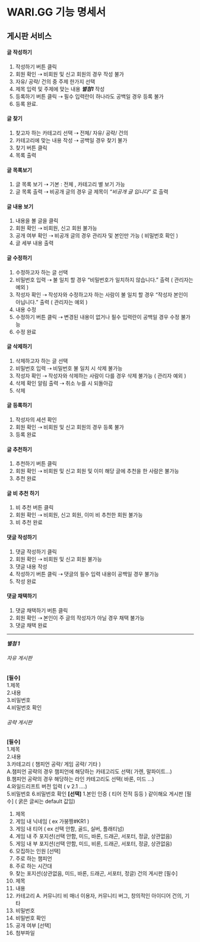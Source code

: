 # WARI.GG 기능 명세서

## 게시판 서비스 

#### 글 작성하기
1. 작성하기 버튼 클릭  
2. 회원 확인 ⇢ 비회원 및 신고 회원의 경우 작성 불가  
3. 자유/ 공략/ 건의 중 주제 한가지 선택  
4. 제목 입력 및 주제에 맞는 내용 **_별첨1_** 작성  
5. 등록하기 버튼 클릭 ⇢ 필수 입력란이 하나라도 공백일 경우 등록 불가  
6. 등록 완료.
#### 글 찾기
1. 찾고자 하는 카테고리 선택 ⇢ 전체/ 자유/ 공략/ 건의
2. 카테고리에 맞는 내용 작성 ⇢ 공백일 경우 찾기 불가
3. 찾기 버튼 클릭
4. 목록 출력
#### 글 목록보기
1. 글 목록 보기 ⇢ 기본 : 전체 , 카테고리 별 보기 가능
2. 글 목록 출력 ⇢ 비공개 글의 경우 글 제목이 _“비공개 글 입니다”_ 로 출력
#### 글 내용 보기
1. 내용을 볼 글을 클릭
2. 회원 확인 ⇢ 비회원, 신고 회원 불가능
3. 공개 여부 확인 ⇢ 비공개 글의 경우 관리자 및 본인만 가능 ( 비밀번호 확인 )
4. 글 세부 내용 출력
#### 글 수정하기
1. 수정하고자 하는 글 선택  
2. 비밀번호 입력 ⇢ 불 일치 할 경우 “비밀번호가 일치하지 않습니다.” 출력 ( 관리자는 예외 )  
3. 작성자 확인 ⇢ 작성자와 수정하고자 하는 사람이 불 일치 할 경우 “작성자 본인이 아닙니다.” 출력 ( 관리자는 예외 )  
4. 내용 수정   
5. 수정하기 버튼 클릭 ⇢ 변경된 내용이 없거나 필수 입력란이 공백일 경우 수정 불가능  
6. 수정 완료
#### 글 삭제하기
1. 삭제하고자 하는 글 선택  
2. 비밀번호 입력 ⇢ 비밀번호 불 일치 시 삭제 불가능  
3. 작성자 확인 ⇢ 작성자와 삭제하는 사람이 다를 경우 삭제 불가능 ( 관리자 예외 )  
4. 삭제 확인 알림 출력 ⇢ 취소 누를 시 되돌아감  
5. 삭제   
#### 글 등록하기
1. 작성자의 세션 확인
2. 회원 확인 ⇢ 비회원 및 신고 회원의 경우 등록 불가 
3. 등록 완료
#### 글 추천하기
1. 추천하기 버튼 클릭
2. 회원 확인 ⇢ 비회원 및 신고 회원 및 이미 해당 글에 추천을 한 사람은 불가능
3. 추천 완료
#### 글 비 추천 하기
1. 비 추천 버튼 클릭
2. 회원 확인 ⇢ 비회원, 신고 회원, 이미 비 추천한 회원 불가능
3. 비 추천 완료
#### 댓글 작성하기
1. 댓글 작성하기 클릭
2. 회원 확인 ⇢ 비회원 및 신고 회원 불가능
3. 댓글 내용 작성
4. 작성하기 버튼 클릭 ⇢ 댓글의 필수 입력 내용이 공백일 경우 불가능
5. 작성 완료
#### 댓글 채택하기
1. 댓글 채택하기 버튼 클릭
2. 회원 확인 ⇢ 본인이 주 글의 작성자가 아닐 경우 채택 불가능
3. 댓글 채택 완료

------

**_별첨 1_**

###### 자유 게시판  
**[필수]**  
1.제목  
2.내용  
3.비밀번호  
4.비밀번호 확인  
###### 공략 게시판
**[필수]**  
1.제목  
2.내용  
3.카테고리 ( 챔피언 공략/ 게임 공략/ 기타 )  
A.챔피언 공략의 경우 챔피언에 해당하는 카테고리도 선택( 가렌, 말파이트…)  
B.챔피언 공략의 경우 해당하는 라인 카테고리도 선택( 바론, 미드 …)  
4.와일드리프트 버전 입력 ( v 2.1 ….)  
5.비밀번호
6.비밀번호 확인
**[선택]**
1.본인 인증 ( 티어 전적 등등 )
같이해요 게시판
	[필수] ( 굵은 글씨는 default 값임)
1.	제목
2.	게임 내 닉네임 ( ex 가붕짱#KR1 )
3.	게임 내 티어 ( ex 선택 안함, 골드, 실버, 플래티넘)
4.	게임 내 주 포지션(선택 안함, 미드, 바론, 드래곤, 서포터, 정글, 상관없음)
5.	게임 내 부 포지션(선택 안함, 미드, 비론, 드래곤, 서포터, 정글, 상관없음)
6.	모집하는 인원
[선택]
1.	주로 하는 챔피언
2.	주로 하는 시간대
3.	찾는 포지션(상관없음, 미드, 바론, 드래곤, 서포터, 정글)
건의 게시판
	[필수]
1.	제목
2.	내용
3.	카테고리
A.	커뮤니티 비 매너 이용자, 커뮤니티 버그, 창의적인 아이디어 건의, 기타
4.	비밀번호
5.	비밀번호 확인
6.	공개 여부
[선택] 
1.	첨부파일
